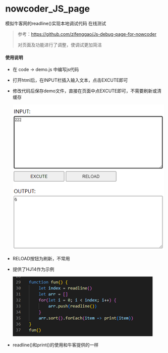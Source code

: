 # nowcoder_JS_page
模拟牛客网的readline()实现本地调试代码 <a src="https://ljw2487.github.io/nowcoder_js_debugpage/">在线测试</a>
> 参考：https://github.com/zifenggao/Js-debug-page-for-nowcoder
>
> 对页面及功能进行了调整，使调试更加简洁

#### 使用说明
* 在 code -> demo.js 中编写js代码
* 打开html后，在INPUT栏插入输入文本，点击EXCUTE即可
* 修改代码后保存demo文件，直接在页面中点EXCUTE即可，不需要刷新或清缓存

  <img src="./readme_pic/image-20220621233831734.png"/>

* RELOAD按钮为刷新，不常用
* 提供了HJ14作为示例

  <img src="./readme_pic/2.png"/>

* readline()和print()的使用和牛客提供的一样
